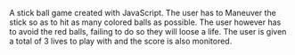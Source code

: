 A stick ball game created with JavaScript. The user has to Maneuver the stick so as to hit as many colored balls as possible. The user however has to avoid the red balls, failing to do so they will loose a life. The user is given a total of 3 lives to play with and the score is also monitored.
